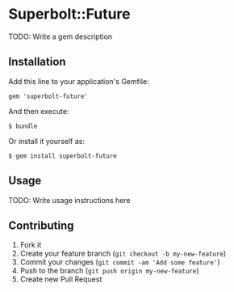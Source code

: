 # Superbolt::Future

TODO: Write a gem description

## Installation

Add this line to your application's Gemfile:

    gem 'superbolt-future'

And then execute:

    $ bundle

Or install it yourself as:

    $ gem install superbolt-future

## Usage

TODO: Write usage instructions here

## Contributing

1. Fork it
2. Create your feature branch (`git checkout -b my-new-feature`)
3. Commit your changes (`git commit -am 'Add some feature'`)
4. Push to the branch (`git push origin my-new-feature`)
5. Create new Pull Request
